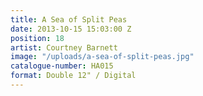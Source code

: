 ```yaml
---
title: A Sea of Split Peas
date: 2013-10-15 15:03:00 Z
position: 18
artist: Courtney Barnett
image: "/uploads/a-sea-of-split-peas.jpg"
catalogue-number: HA015
format: Double 12" / Digital
---
```


